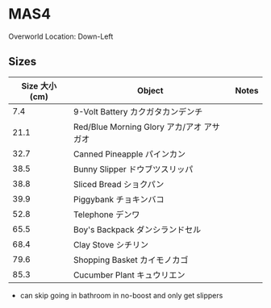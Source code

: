 # MAS4

Overworld Location: Down-Left

Sizes
---
| Size 大小 (cm) | Object                                    | Notes |
| -------------- | ----------------------------------------- | ----- |
| 7.4            | 9-Volt Battery カクガタカンデンチ         |       |
| 21.1           | Red/Blue Morning Glory アカ/アオ アサガオ |       |
| 32.7           | Canned Pineapple パインカン               |       |
| 38.5           | Bunny Slipper ドウブツスリッパ            |       |
| 38.8           | Sliced Bread ショクパン                   |       |
| 39.9           | Piggybank チョキンバコ                    |       |
| 52.8           | Telephone デンワ                          |       |
| 65.5           | Boy's Backpack ダンシランドセル           |       |
| 68.4           | Clay Stove シチリン                       |       |
| 79.6           | Shopping Basket カイモノカゴ              |       |
| 85.3           | Cucumber Plant キュウリエン               |       |

- can skip going in bathroom in no-boost and only get slippers